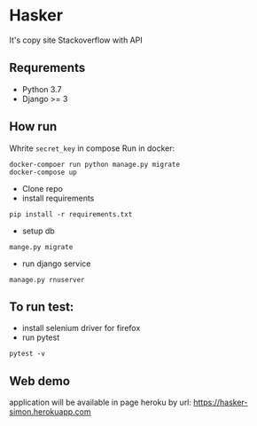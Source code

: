 Hasker
==============
It's copy site Stackoverflow with API

Requrements
--------------
* Python 3.7
* Django >= 3

How run
-------------
Whrite `secret_key` in compose
Run in docker:
```shell script
docker-compoer run python manage.py migrate
docker-compose up
```


* Clone repo
* install requirements
```shell script
pip install -r requirements.txt
```
* setup db
```shell script
mange.py migrate
```
* run django service
```shell script
manage.py rnuserver
```

To run test:
-------------------
* install selenium driver for firefox
* run pytest
```shell script
pytest -v
```

Web demo
------------
application will be available in page heroku by url:  https://hasker-simon.herokuapp.com

